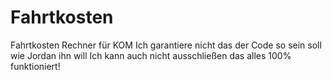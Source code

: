 # Fahrtkosten
Fahrtkosten Rechner für KOM
Ich garantiere nicht das der Code so sein soll wie Jordan ihn will
Ich kann auch nicht ausschließen das alles 100% funktioniert!
